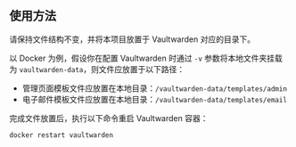 ## 使用方法

请保持文件结构不变，并将本项目放置于 Vaultwarden 对应的目录下。

以 Docker 为例，假设你在配置 Vaultwarden 时通过 `-v` 参数将本地文件夹挂载为 `vaultwarden-data`，则文件应放置于以下路径：

- 管理页面模板文件应放置在本地目录：`/vaultwarden-data/templates/admin`
- 电子邮件模板文件应放置在本地目录：`/vaultwarden-data/templates/email`

完成文件放置后，执行以下命令重启 Vaultwarden 容器：

```bash
docker restart vaultwarden
